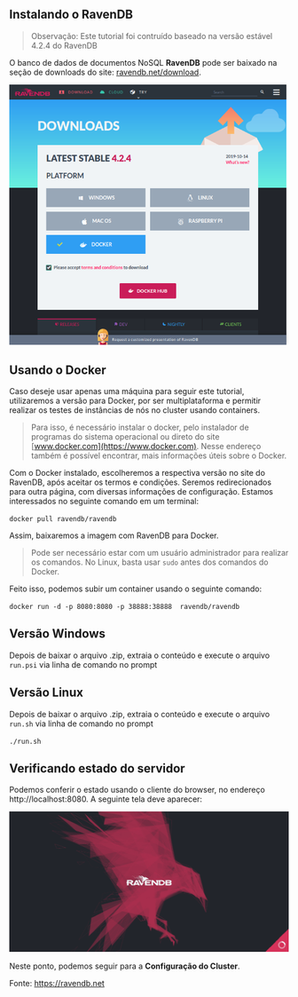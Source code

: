 ## Instalando o RavenDB
>Observação: Este tutorial foi contruído baseado na versão estável 4.2.4 do RavenDB

O banco de dados de documentos NoSQL **RavenDB** pode ser baixado na seção de downloads do site: [ravendb.net/download](https://ravendb.net/download).

![página de downloads](https://github.com/AndersonGarrote/PMD/blob/master/Instala%C3%A7%C3%A3o/downloads_page.png?raw=true)



## Usando o Docker
Caso deseje usar apenas uma máquina para seguir este tutorial, utilizaremos a versão para Docker, por ser multiplataforma e permitir realizar os testes de instâncias de nós no cluster usando containers.

>Para isso, é necessário instalar o docker, pelo instalador de programas do sistema operacional ou direto do site [www.docker.com](https://www.docker.com). Nesse endereço também é possível encontrar, mais informações úteis sobre o Docker.

Com o Docker instalado, escolheremos a respectiva versão no site do RavenDB, após aceitar os termos e condições. Seremos redirecionados para outra página, com diversas informações de configuração.
Estamos interessados no seguinte comando em um terminal:

``
	docker pull ravendb/ravendb
``

Assim, baixaremos a imagem com RavenDB para Docker.
> Pode ser necessário estar com um usuário administrador para realizar os comandos. No Linux, basta usar `sudo`  antes dos comandos do Docker.

Feito isso, podemos subir um container usando o seguinte comando:

``
	docker run -d -p 8080:8080 -p 38888:38888  ravendb/ravendb
``

## Versão Windows
Depois de baixar o arquivo .zip, extraia o conteúdo e execute o arquivo `run.psi` via linha de comando no prompt

## Versão Linux
Depois de baixar o arquivo .zip, extraia o conteúdo e execute o arquivo `run.sh` via linha de comando no prompt

``
	./run.sh
``
## Verificando estado do servidor

Podemos conferir o estado usando o cliente do browser, no endereço http://localhost:8080. A seguinte tela deve aparecer:

![cliente RavenDB](https://github.com/AndersonGarrote/PMD/blob/master/Instala%C3%A7%C3%A3o/telaraven.png?raw=true)


Neste ponto, podemos seguir para a **Configuração do Cluster**.


Fonte: https://ravendb.net

<!--stackedit_data:
eyJoaXN0b3J5IjpbLTE1NzQxNTMwODMsLTMwMjM0Nzk4Miw4Mj
A4MDQ2NjMsLTYzNzIyMDc2MiwtMTE0MDYwMzIwMSwxMjI3NDcw
NDkxLDE1MDIwMDM2MzgsMTMxMzU4NDg3NSwtMjcxNTkxMTIxLC
0yMDA2ODc4NzAsNzI2Njg4NzcyLDM2NDkxMzkwMywxNTgxNzU3
OTgyLDEwNjMzNTg4NzksOTAyMTkyMDM1XX0=
-->